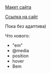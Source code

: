 [Макет сайта](https://www.figma.com/file/ZRT1lTxs8KQtlbvl33dMRb/alivio-landing-page-for-figma?node-id=1%3A3)

[Ссылка на сайт](https://lemyrik.github.io/Frontend/)

Пока без адаптива)

Что нового:
- "em"
- @media
- position
- hover
- Bem
